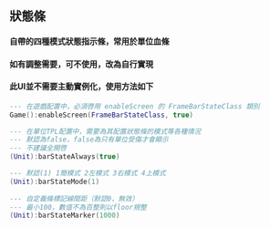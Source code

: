 ## 狀態條

#### 自帶的四種模式狀態指示條，常用於單位血條

#### 如有調整需要，可不使用，改為自行實現

#### 此UI並不需要主動實例化，使用方法如下

```lua
--- 在遊戲配置中，必須啓用 enableScreen 的 FrameBarStateClass 類別
Game():enableScreen(FrameBarStateClass, true)

--- 在單位TPL配置中，需要為其配置狀態條的模式等各種情況
--- 默認為false，false為只有單位受傷才會顯示
--- 不建議全開啓
(Unit):barStateAlways(true)

--- 默認(1) 1簡模式 2左模式 3右模式 4上模式
(Unit):barStateMode(1)
 
--- 自定義條標記線間距（默認0，無效）
--- 最小100，數值不為百整則以floor規整
(Unit):barStateMarker(1000)
```
